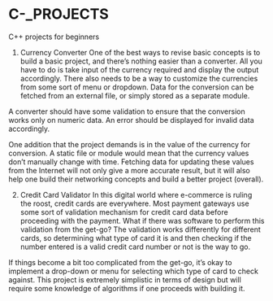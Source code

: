# C-_PROJECTS
C++ projects for beginners

1) Currency Converter
One of the best ways to revise basic concepts is to build a basic project, and there’s nothing easier than a converter. All you have to do is take input of the currency required and display the output accordingly. There also needs to be a way to customize the currencies from some sort of menu or dropdown. Data for the conversion can be fetched from an external file, or simply stored as a separate module.

A converter should have some validation to ensure that the conversion works only on numeric data. An error should be displayed for invalid data accordingly.

One addition that the project demands is in the value of the currency for conversion. A static file or module would mean that the currency values don’t manually change with time. Fetching data for updating these values from the Internet will not only give a more accurate result, but it will also help one build their networking concepts and build a better project (overall).

2) Credit Card Validator
In this digital world where e-commerce is ruling the roost, credit cards are everywhere. Most payment gateways use some sort of validation mechanism for credit card data before proceeding with the payment. What if there was software to perform this validation from the get-go? The validation works differently for different cards, so determining what type of card it is and then checking if the number entered is a valid credit card number or not is the way to go.

If things become a bit too complicated from the get-go, it’s okay to implement a drop-down or menu for selecting which type of card to check against. This project is extremely simplistic in terms of design but will require some knowledge of algorithms if one proceeds with building it.
